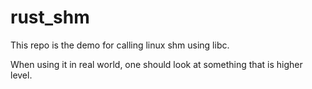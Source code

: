 # rust_shm

This repo is the demo for calling linux shm using libc.

When using it in real world, one should look at something that is higher level.